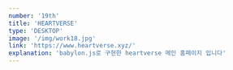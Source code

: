 ```yaml
---
number: '19th'
title: 'HEARTVERSE'
type: 'DESKTOP'
image: '/img/work18.jpg'
link: 'https://www.heartverse.xyz/'
explanation: 'babylon.js로 구현한 heartverse 메인 홈페이지 입니다'
---
```

